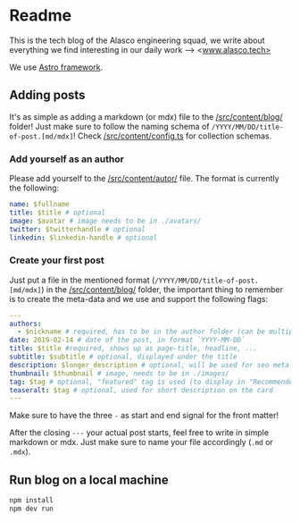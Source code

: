 # Readme

This is the tech blog of the Alasco engineering squad, we write about everything
we find interesting in our daily work --> <www.alasco.tech>

We use [Astro framework](https://astro.build/).

## Adding posts

It's as simple as adding a markdown (or mdx) file to the
[/src/content/blog/](/src/content/blog/) folder! Just make sure to follow the
naming schema of `/YYYY/MM/DD/title-of-post.[md/mdx]`! Check
[/src/content/config.ts](/src/content/config.ts) for collection schemas.

### Add yourself as an author

Please add yourself to the [/src/content/autor/](/src/content/author/) file.
The format is currently the following:

```yaml
name: $fullname
title: $title # optional
image: $avatar # image needs to be in ./avatars/
twitter: $twitterhandle # optional
linkedin: $linkedin-handle # optional
```

### Create your first post

Just put a file in the mentioned format (`/YYYY/MM/DD/title-of-post.[md/mdx]`)
in the [/src/content/blog/](/src/content/blog/) folder, the important thing to
remember is to create the meta-data and we use and support the following flags:

```yaml
---
authors:
  - $nickname # required, has to be in the author folder (can be multiple)
date: 2019-02-14 # date of the post, in format `YYYY-MM-DD`
title: $title #required, shows up as page-title, headline, ...
subtitle: $subtitle # optional, displayed under the title
description: $longer_description # optional, will be used for seo meta links
thumbnail: $thumbnail # image, needs to be in ./images/
tag: $tag # optional, "featured" tag is used (to display in "Recommended posts")
teaseralt: $tag # optional, used for short description on the card
---
```

Make sure to have the three `-` as start and end signal for the front matter!

After the closing `---` your actual post starts, feel free to write in simple
markdown or mdx. Just make sure to name your file accordingly (`.md` or `.mdx`).

## Run blog on a local machine

```bash
npm install
npm dev run
```
